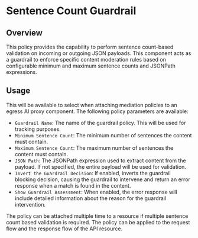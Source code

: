 # Sentence Count Guardrail

## Overview

This policy provides the capability to perform sentence count-based validation on incoming or outgoing JSON payloads. This component acts as a guardrail to enforce specific content moderation rules based on configurable minimum and maximum sentence counts and JSONPath expressions.

## Usage

This will be available to select when attaching mediation policies to an egress AI proxy component. The following policy parameters are available:

- `Guardrail Name`: The name of the guardrail policy. This will be used for tracking purposes.
- `Minimum Sentence Count`: The minimum number of sentences the content must contain.
- `Maximum Sentence Count`: The maximum number of sentences the content must contain.
- `JSON Path`: The JSONPath expression used to extract content from the payload. If not specified, the entire payload will be used for validation.
- `Invert the Guardrail Decision`: If enabled, inverts the guardrail blocking decision, causing the guardrail to intervene and return an error response when a match is found in the content.
- `Show Guardrail Assessment`: When enabled, the error response will include detailed information about the reason for the guardrail intervention.

The policy can be attached multiple time to a resource if multiple sentence count based validation is required. The policy can be applied to the request flow and the response flow of the API resource.
